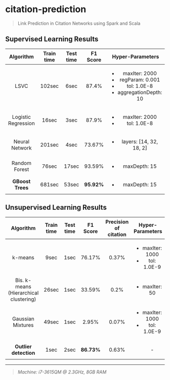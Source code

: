 # citation-prediction

>Link Prediction in Citation Networks using Spark and Scala

## Supervised Learning Results

| Algorithm | Train time | Test time | F1 Score | Hyper-Parameters |
| :-: | :-: | :-: | :-: | :-: |
| LSVC | 102sec | 6sec | 87.4% | <ul><li>maxIter: 2000</li><li>regParam: 0.001</li><li>tol: 1.0E-8</li><li>aggregationDepth: 10</li></ul> |
| Logistic Regression | 16sec | 3sec | 87.9% | <ul><li>maxIter: 2000</li><li>tol: 1.0E-8</li></ul> |
| Neural Network | 201sec | 4sec | 73.67% | <ul><li>layers: [14, 32, 18, 2]</li></ul> |
| Random Forest | 76sec | 17sec | 93.59% | <ul><li>maxDepth: 15</li></ul> |
| __GBoost Trees__ | 681sec | 53sec | __95.92%__ | <ul><li>maxDepth: 15</li></ul> |

## Unsupervised Learning Results

| Algorithm | Train time | Test time | F1 Score | Precision of citation | Hyper-Parameters |
| :-: | :-: | :-: | :-: | :-: | :-: |
| k-means | 9sec | 1sec | 76.17% | 0.37%| <ul><li>maxIter: 1000</li><li>tol: 1.0E-9</li></ul> |
| Bis. k-means (Hierarchical clustering) | 26sec | 1sec | 33.59% | 0.2% | <ul><li>maxIter: 50</li></ul> |
| Gaussian Mixtures | 49sec | 1sec | 2.95% | 0.07% | <ul><li>maxIter: 1000</li><li>tol: 1.0E-9</li></ul> |
| __Outlier detection__ | 1sec | 2sec | __86.73%__ | 0.63% | <ul>-</ul> |
---
>_Machine: i7-3615QM @ 2.3GHz, 8GB RAM_